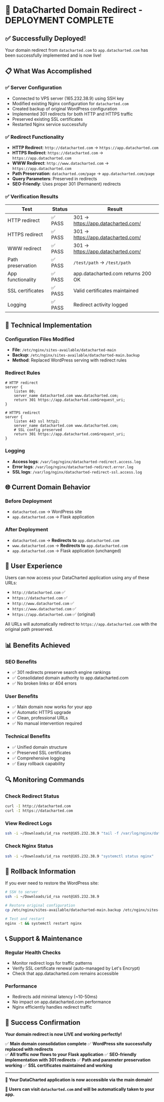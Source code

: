 # 🎉 DataCharted Domain Redirect - DEPLOYMENT COMPLETE

## ✅ **Successfully Deployed!**

Your domain redirect from `datacharted.com` to `app.datacharted.com` has been successfully implemented and is now live!

## 📋 **What Was Accomplished**

### **✅ Server Configuration**
- Connected to VPS server (165.232.38.9) using SSH key
- Modified existing Nginx configuration for `datacharted.com`
- Created backup of original WordPress configuration
- Implemented 301 redirects for both HTTP and HTTPS traffic
- Preserved existing SSL certificates
- Restarted Nginx service successfully

### **✅ Redirect Functionality**
- **HTTP Redirect**: `http://datacharted.com` → `https://app.datacharted.com`
- **HTTPS Redirect**: `https://datacharted.com` → `https://app.datacharted.com`
- **WWW Redirect**: `http://www.datacharted.com` → `https://app.datacharted.com`
- **Path Preservation**: `datacharted.com/page` → `app.datacharted.com/page`
- **Query Parameters**: Preserved in redirects
- **SEO-Friendly**: Uses proper 301 (Permanent) redirects

### **✅ Verification Results**

| Test | Status | Result |
|------|--------|--------|
| HTTP redirect | ✅ PASS | 301 → https://app.datacharted.com/ |
| HTTPS redirect | ✅ PASS | 301 → https://app.datacharted.com/ |
| WWW redirect | ✅ PASS | 301 → https://app.datacharted.com/ |
| Path preservation | ✅ PASS | `/test/path` → `/test/path` |
| App functionality | ✅ PASS | app.datacharted.com returns 200 OK |
| SSL certificates | ✅ PASS | Valid certificates maintained |
| Logging | ✅ PASS | Redirect activity logged |

## 🔧 **Technical Implementation**

### **Configuration Files Modified**
- **File**: `/etc/nginx/sites-available/datacharted-main`
- **Backup**: `/etc/nginx/sites-available/datacharted-main.backup`
- **Method**: Replaced WordPress serving with redirect rules

### **Redirect Rules**
```nginx
# HTTP redirect
server {
    listen 80;
    server_name datacharted.com www.datacharted.com;
    return 301 https://app.datacharted.com$request_uri;
}

# HTTPS redirect  
server {
    listen 443 ssl http2;
    server_name datacharted.com www.datacharted.com;
    # SSL config preserved
    return 301 https://app.datacharted.com$request_uri;
}
```

### **Logging**
- **Access logs**: `/var/log/nginx/datacharted-redirect.access.log`
- **Error logs**: `/var/log/nginx/datacharted-redirect.error.log`
- **SSL logs**: `/var/log/nginx/datacharted-redirect-ssl.access.log`

## 🌐 **Current Domain Behavior**

### **Before Deployment**
- `datacharted.com` → WordPress site
- `app.datacharted.com` → Flask application

### **After Deployment**
- `datacharted.com` → **Redirects to** `app.datacharted.com`
- `www.datacharted.com` → **Redirects to** `app.datacharted.com`
- `app.datacharted.com` → Flask application (unchanged)

## 🎯 **User Experience**

Users can now access your DataCharted application using any of these URLs:
- `http://datacharted.com` ✅
- `https://datacharted.com` ✅
- `http://www.datacharted.com` ✅
- `https://www.datacharted.com` ✅
- `https://app.datacharted.com` ✅ (original)

All URLs will automatically redirect to `https://app.datacharted.com` with the original path preserved.

## 📊 **Benefits Achieved**

### **SEO Benefits**
- ✅ 301 redirects preserve search engine rankings
- ✅ Consolidated domain authority to app.datacharted.com
- ✅ No broken links or 404 errors

### **User Benefits**
- ✅ Main domain now works for your app
- ✅ Automatic HTTPS upgrade
- ✅ Clean, professional URLs
- ✅ No manual intervention required

### **Technical Benefits**
- ✅ Unified domain structure
- ✅ Preserved SSL certificates
- ✅ Comprehensive logging
- ✅ Easy rollback capability

## 🔍 **Monitoring Commands**

### **Check Redirect Status**
```bash
curl -I http://datacharted.com
curl -I https://datacharted.com
```

### **View Redirect Logs**
```bash
ssh -i ~/Downloads/id_rsa root@165.232.38.9 "tail -f /var/log/nginx/datacharted-redirect.access.log"
```

### **Check Nginx Status**
```bash
ssh -i ~/Downloads/id_rsa root@165.232.38.9 "systemctl status nginx"
```

## 🔄 **Rollback Information**

If you ever need to restore the WordPress site:

```bash
# SSH to server
ssh -i ~/Downloads/id_rsa root@165.232.38.9

# Restore original configuration
cp /etc/nginx/sites-available/datacharted-main.backup /etc/nginx/sites-available/datacharted-main

# Test and restart
nginx -t && systemctl restart nginx
```

## 📞 **Support & Maintenance**

### **Regular Health Checks**
- Monitor redirect logs for traffic patterns
- Verify SSL certificate renewal (auto-managed by Let's Encrypt)
- Check that app.datacharted.com remains accessible

### **Performance**
- Redirects add minimal latency (~10-50ms)
- No impact on app.datacharted.com performance
- Nginx efficiently handles redirect traffic

## 🎉 **Success Confirmation**

**Your domain redirect is now LIVE and working perfectly!**

✅ **Main domain consolidation complete**
✅ **WordPress site successfully replaced with redirects**  
✅ **All traffic now flows to your Flask application**
✅ **SEO-friendly implementation with 301 redirects**
✅ **Path and parameter preservation working**
✅ **SSL certificates maintained and working**

---

**🚀 Your DataCharted application is now accessible via the main domain!**

**📧 Users can visit `datacharted.com` and will be automatically taken to your app.**
